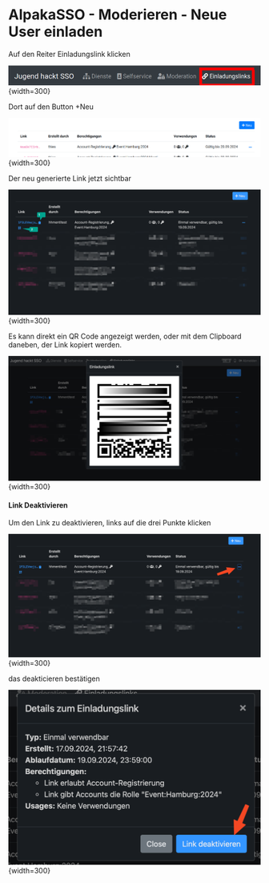 AlpakaSSO - Moderieren - Neue User einladen
===

Auf den Reiter Einladungslink klicken

![Schritt 1, Einladen](../../assets/mod/inv1.png){width=300}

Dort auf den Button +Neu

![Schritt 1, Einladen](../../assets/mod/inv2.png){width=300}

Der neu generierte Link jetzt sichtbar

![Schritt 5, link](../../assets/mod/add5.png){width=300}

Es kann direkt ein QR Code angezeigt werden, oder mit dem Clipboard daneben, der Link kopiert werden.

![Schritt 6, QR Code](../../assets/mod/add6.png){width=300}

#### Link Deaktivieren

Um den Link zu deaktivieren, links auf die drei Punkte klicken

![Schritt 7, link2](../../assets/mod/add7.png){width=300}

das deakticieren bestätigen

![Schritt 8, deaktivieren](../../assets/mod/add8.png){width=300}